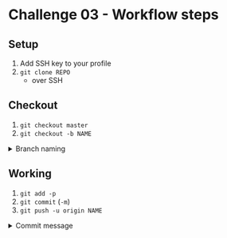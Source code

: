 # Challenge 03 - Workflow steps



## Setup

1. Add SSH key to your profile
2. `git clone REPO`
    - over SSH


## Checkout


1. `git checkout master`
2. `git checkout -b NAME`

<details><summary>Branch naming</summary>
<p>

- feat-some-keywords
- bug-some-keywords
- task-some-keywords

</p>
</details>


## Working

1. `git add -p`
2. `git commit` (`-m`)
3. `git push -u origin NAME`

<details><summary>Commit message</summary>
<p>

1 line: summary
2 line: empty
3 line: details
max 72 chars in every line
message in Past Simple: Added, changed, removed

</p>
</details>

